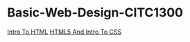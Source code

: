 # Basic-Web-Design-CITC1300

<a href="intro_to_html/index.html" target="_blank"> Intro To HTML</a>
<a href="HTML5_intro_to_CSS/index.html" target="_blank"> HTML5 And Intro To CSS</a>